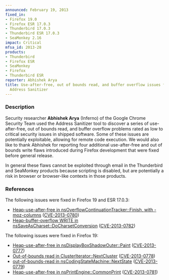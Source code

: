 ```yaml
---
announced: February 19, 2013
fixed_in:
- Firefox 19.0
- Firefox ESR 17.0.3
- Thunderbird 17.0.3
- Thunderbird ESR 17.0.3
- SeaMonkey 2.16
impact: Critical
mfsa_id: 2013-28
products:
- Thunderbird
- Firefox ESR
- SeaMonkey
- Firefox
- Thunderbird ESR
reporter: Abhishek Arya
title: Use-after-free, out of bounds read, and buffer overflow issues found using
  Address Sanitizer
---
```


<h3>Description</h3>

<p>Security researcher <strong>Abhishek Arya</strong> (Inferno) of the Google
Chrome Security Team used the Address Sanitizer tool to discover a series of
use-after-free, out of bounds read, and buffer overflow problems rated as low to
critical security issues in shipped software. Some of these issues are
potentially exploitable, allowing for remote code execution. We would also like
to thank Abhishek for reporting four additional use-after-free and out of bounds
write flaws introduced during Firefox development that were fixed before general
release. 
</p>

<p class="note">In general these flaws cannot be exploited through email in the
Thunderbird and SeaMonkey products because scripting is disabled, but are
potentially a risk in browser or browser-like contexts in those products.</p>


<h3>References</h3>

<p>The following issues were fixed in Firefox 19 and ESR 17.0.3:</p>

<ul>
  <li><a href="https://bugzilla.mozilla.org/show_bug.cgi?id=812893">
      Heap-use-after-free in nsOverflowContinuationTracker::Finish, with
-moz-columns</a> (<a href="http://cve.mitre.org/cgi-bin/cvename.cgi?name=CVE-2013-0780" class="ex-ref">CVE-2013-0780</a>)</li>
  <li><a href="https://bugzilla.mozilla.org/show_bug.cgi?id=827070">
      Heap-buffer-overflow WRITE in nsSaveAsCharset::DoCharsetConversion</a> (<a href="http://cve.mitre.org/cgi-bin/cvename.cgi?name=CVE-2013-0782" class="ex-ref">CVE-2013-0782</a>)</li>
</ul>

<p>The following issues were fixed in Firefox 19:</p>

<ul>
  <li><a href="https://bugzilla.mozilla.org/show_bug.cgi?id=798691">
      Heap-use-after-free in nsDisplayBoxShadowOuter::Paint</a> (<a href="http://cve.mitre.org/cgi-bin/cvename.cgi?name=CVE-2013-0777" class="ex-ref">CVE-2013-0777</a>)</li>
  <li><a href="https://bugzilla.mozilla.org/show_bug.cgi?id=798867">
      Out-of-bounds read in ClusterIterator::NextCluster</a> (<a href="http://cve.mitre.org/cgi-bin/cvename.cgi?name=CVE-2013-0778" class="ex-ref">CVE-2013-0778</a>)</li>
  <li><a href="https://bugzilla.mozilla.org/show_bug.cgi?id=801330">
       out-of-bounds-read in nsCodingStateMachine::NextState</a> (<a href="http://cve.mitre.org/cgi-bin/cvename.cgi?name=CVE-2013-0779" class="ex-ref">CVE-2013-0779</a>)</li>
  <li><a href="https://bugzilla.mozilla.org/show_bug.cgi?id=821991">
      Heap-use-after-free in nsPrintEngine::CommonPrint</a> (<a href="http://cve.mitre.org/cgi-bin/cvename.cgi?name=CVE-2013-0781" class="ex-ref">CVE-2013-0781</a>)</li>
</ul>




